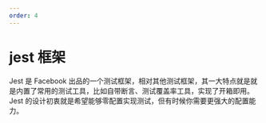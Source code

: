 ```yaml
---
order: 4
---
```


# jest 框架

Jest 是 Facebook 出品的一个测试框架，相对其他测试框架，其一大特点就是就是内置了常用的测试工具，比如自带断言、测试覆盖率工具，实现了开箱即用。Jest 的设计初衷就是希望能够零配置实现测试，但有时候你需要更强大的配置能力。
